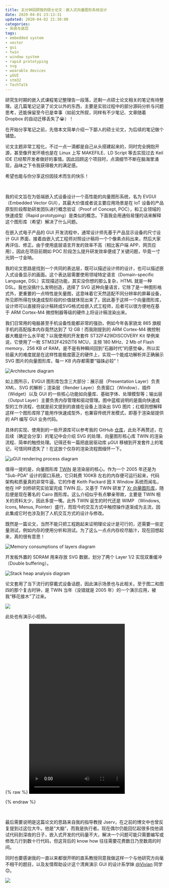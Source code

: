 ```yaml
---
title: 五分钟回顾我的硕士论文：嵌入式向量图形系统设计
date: 2020-04-01 23:13:31
updated: 2020-04-02 21:30:00
categories:
- 系统与底层
tags:
- embedded system
- vector
- gui
- twin
- window system
- rapid prototyping
- svg
- wearable devices
- µGUI
- stm32
- TechTalk
---
```


研究生时期的嵌入式课程笔记整理告一段落，还剩一点硕士论文相关的笔记有待整理。这几篇笔记记录了论文以外的东西，主要是实验过程中的部分源码分析与问题思考，还能保留至今已是幸事（如前文所叙，同样有不少笔记、文章随着 Dropbox 的自动迁移丢失了😭）！

在开始分享笔记之前，先借本文简单介绍一下鄙人的硕士论文，为后续的笔记做个铺垫。

论文主题非常工程化，不过一点一滴都是自己从头搭建起来的，同时完全拥抱开源，甚至像开发环境也是在 Linux 上写 MAKEFILE、LD Script 等去实现过去 Keil IDE 已经帮开发者做好的事情。因此回顾这个项目时，点滴细节不断在脑海里涌现，品味之下令我获得极大的满足感。

希望也能与你分享这份因技术而生的快乐！

<!-- more -->



<br />

我的论文旨在为低端嵌入式设备设计一个高性能的向量图形系统，名为 EVGUI（Embedded Vector GUI），其最大价值或者说主要应用场景是在 IoT 设备的产品原型阶段帮助研发团队进行概念验证（Proof of Concept, POC），和工业领域的快速成型（Rapid prototyping）是类似的概念。下面我会用通俗易懂的话来解释这个图形库（希望）解决了什么问题。

在嵌入式电子产品的 GUI 开发流程中，通常设计师先基于产品显示设备的尺寸设计 GUI 界面，接着由嵌入式工程师对照设计稿将一个个像素点码出来，然后大家再评估、修正。由于使用底层语言开发的效率不高（相比客户端 APP、网页应用），因此在项目前期如 POC 阶段怎么提升研发效率便成了关键问题，毕竟一寸光阴一寸金呐。

我的论文思路是找到一个共同的表达层，既可以描述设计师的设计，也可以描述嵌入式设备显示的画面。这个表达层需要使用领域特定语言（Domain-specific Language, DSL）实现描述功能，其实没你想的那么复杂，HTML 就是一种 DSL。我也没搞什么发明创造，选择了 SVG 这种向量语言，它除了是一种图形格式外，更重要的一点特性是矢量图，这意味着它天然适配不同分辨率的屏幕设备，所见即所得在快速成型阶段的价值就体现出来了。因此基于这样一个向量图形库，设计师可以直接将设计稿转成SVG格式给嵌入式工程师，后者可以很方便地在基于 ARM Cortex-M4 微控制器等级的硬件上将设计稿渲染出来。

我们日常用的电脑甚至手机设备性能都非常的强劲，例如今年各家骁龙 865 旗舰手机的高配版本内存竟然达到了 12 GB！而我刚提到的 ARM Cortex-M4 微控制器大概是什么水平呢？以我使用的开发套件 ST32F429IDISCOVERY Kit 举例来说，它使用了一枚 STM32F429ZIT6 MCU，主频 180 MHz、2 Mb of Flash memory、256 KB of RAM，是不是有种瞬间回到“石器时代”的感觉😂。所以实验最大的难度就是在这样性能极度匮乏的硬件上，实现一个能成功解析并正确展示 SVG 图片的向量图形库，每一 KB 内存都需要“锱铢必较”！

![Architecture diagram](https://hmxlua.bn.files.1drv.com/y4mgXJcVBrse8QRmGsAgSbN26mPYmCinQuLiI1dHxs1avruyDjjbE_eEl3yi5U3yw4POWK2Yzm0ASNS3G807lK2Trz2zVVVf-LpKDCAaOlW54MgtAIjOBikzFPoMZvL-Td2T88OxOmW-XK8JL7_YqUmqKWpUTvryV2OP3NagIUzEk7OH9hmbDKPU0p2JM7h1cyr-eGCT0urd9cDFtf3K0UR3A?width=1465&height=971&cropmode=none)

如上图所示，EVGUI 图形库包含三大部分：展示层（Presentation Layer）负责 XML、SVG 的解析；渲染层（Render Layer）负责窗口（Window）、插件（Widget）以及 GUI 的一些核心功能如向量库、基础字体、处理模型等；输出层（Output Layer）主要负责内存管理和驱动管理。图中蓝框说明的是面向快速成型的工作流程，也就是前文提到的直接在设备上渲染出 SVG 图片；红框则想解释这样一个图形库除了能用作快速成型外，也兼容传统开发模式，即基于渲染层提供的 API 编写 GUI 业务代码。

具体的实现、使用到的一些开源库可以参考我的 GitHub [仓库](https://github.com/Joouis/EVGUI)，此处不再赘述，在后续（确定会分享）的笔记中会介绍 SVG 的处理、向量图形核心库 TWIN 的渲染流程、简单的触控处理。记得还有一篇把底层驱动库 µGUI 移植到开发套件上的笔记，可惜同样遗失了！在这放个仅存的渲染流程图缅怀一下。

![µGUI rendering process diagram](https://hmxkua.bn.files.1drv.com/y4mFPnTSDrME_OY4iFZHc8gSLkgfs78VAg53NaznJCZGNw8yIzn_8VNcG2CpFezLDRfYYoQfTHbg2eQVjYlF7KHmwn9tunmARvPHn7n2lsRt5IAqRwo_9WQoXaLeTEFjISBuPkXZLhZJa8NkZdO7mAQB422dtcpWRRayyTYu0Y3bwra5fC6kXSwi3TVqbJj5TpX_LAPRplBVf5GXm4CeADlZA?width=1299&height=642&cropmode=none)

值得一提的是，向量图形库 [TWIN](https://keithp.com/~keithp/talks/twin-ols2005/twin-ols2005www/) 是渲染层的核心。作为一个 2005 年还是为 "Sub-PDA" 设计的窗口系统，它只耗费 100KB 左右的内存便可运行起来，代码架构和质量真的非常牛逼。它的作者 Keith Packard 因 X Window 系统而闻名，他在 HP 剑桥研究实验室完成 TWIN 后，又基于 TWIN 研发了 [Xr 向量图形库](https://www.cairographics.org/xr_ols2003/)，随后便是现在著名的 Cairo 图形库。这么介绍似乎有点攀亲带故，主要是 TWIN 相关的资料太少，因此多提一嘴。此外 TWIN 诞生的时代还是 WIMP （Windows, Icons, Menus, Pointer）盛行，而现今的交互方式中触控操作逐渐成为主流，因此集成它时也涉及到了人机交互方式的设计与修改。

既然是一篇论文，当然不能只把工程跑起来证明理论设计是可行的，还需要一些定量测试，例如内存的使用分析和测试。为了这么一点点内存绞尽脑汁，现在回想起来，真的很有意思！

![Memory consumptions of layers diagram](https://hmxjua.bn.files.1drv.com/y4mL7BLZQi1rxMii6tdDKgMLozK3U26xWucyZ1fU0lshEz9CJwoUs6BoWV2Xohz5wBKRZ_7x8qoz0L_lxdE_WqXLE5QeAqKr5aNEO1InDijHml65hsHiTm_-fD-2Cb4YiFdlrbR8Q_2mfLtMUA40a1eF_tHYPfPpGA3bgrGgW89Wm9kndlGvgPy3wuQ5ZssEnuHf9AoSmqJ0qWcNNSq4FaSIA?width=1280&height=720&cropmode=none)

开发板外置的 SDRAM 用来存放 SVG 数据，划分了两个 Layer 1/2 实现双重缓冲（Double buffering）。

![Stack heap analysis diagram](https://hmxiua.bn.files.1drv.com/y4mzByqIpsNZkt7T_L9NGnugQ2wNVuoawtQPRyZrna63cZN0b75r_H7wvqhBax7t581xbYD5m-4A4LFh13hYGISR3PHsJZN6zgpKnReDidlUOuW29JM3JQxhuZ5dr5Ym6bfcYa-51uapn9BXy2LfAMKKo0otjoTR3RDzS_XV3BaNzjf7rdAScjRmQgBVpgVfjbzcSfmFEC9l3QK0Mx2xu-FPA?width=1331&height=870&cropmode=none)

论文套用了当下流行的穿戴式设备话题，因此演示场景也与此相关。至于图二和图四的那个复古时钟，是 TWIN 当年（没错就是 2005 年）的一个演示应用，被我“移花接木”了过来。

![](https://hmxhua.bn.files.1drv.com/y4mgKHoIDX_7IhHNp6523jQNbAUQ6l6HvQmDu90FS1yJT9bA9EoTlZDIUApP6sqkvH8R0R6d6kzIiDyZs_PI7pr_3WbObyrDeXY4FOzbRjmeorNKQmOWcPVdjOrFsvGwhI0JaoahEMsEerO4K2oLqTETK04I1gBdBv6s0QJ29kussj4AQ9wRm9YWMeq20Sps8K4yRQ4Jx14Gl3x6KrWTNSNqg?width=1280&height=622&cropmode=none)

此处也有演示小视频。


{% raw %}
<video width="304" height="540" src="https://cdnhk.blob.core.windows.net/blog/EVGUI Demo.mp4" preload="metadata" controls="" playsinline="" poster="">Sorry, your browser does not support the video tag.</video>

{% endraw %}

<br />



最后需要说明是这篇论文的思路来自我的指导教授 Jserv，在之前的博文中也曾反复提到过这位大牛。他是“大脑”，而我是执行者。现在偶尔仍能回忆起很多找他调试代码到深夜的日子，嵌入式开发的代码量不大，解决一个问题可能只需要编写或修改几行到数十行代码，但这背后的 know how 往往需要花费数日乃至数周的时间。

同时也要感谢我的一直以来都很开明的直系教授同意我做这样一个与他研究方向毫不相干的题目，以及友情帮助设计这个清爽演示 GUI 的设计系学妹 [@Vivian](https://www.zhihu.com/people/vivianvivi) 同学 😊。

![](https://hmxeua.bn.files.1drv.com/y4mb_qFTtVYHbBZlRvN35TJRDKavuir8vDheXQXGiFgXGLA318wiXhyGUOl8QKJx2S5BTEkIagzaduF82j8mpH_Oy5jrs6z8BfE6KBcMVlR_ggdmqBNFYiUAzw21WZobxb3Jxg_1U1_b1wSlQCPKMJgJzffwRRgCBZv6PzlME_Aexp6tB-SkBx0FQgTmQAkqMmWoAkJXQLUyeoh7B3KVL9KHQ?width=2780&height=1542&cropmode=none)